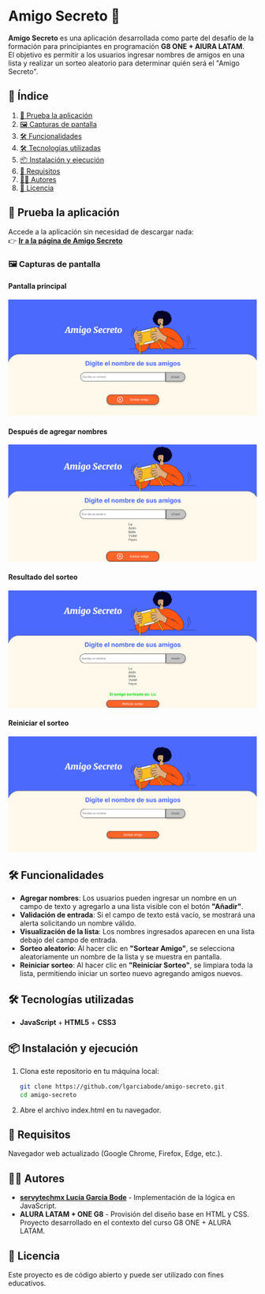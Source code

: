 # Amigo Secreto 🎁

**Amigo Secreto** es una aplicación desarrollada como parte del desafío de la formación para principiantes en programación **G8 ONE + AlURA LATAM**.  
El objetivo es permitir a los usuarios ingresar nombres de amigos en una lista y realizar un sorteo aleatorio para determinar quién será el "Amigo Secreto".


## 📌 Índice

1. [🚀 Prueba la aplicación](#-prueba-la-aplicación)  
2. [🖼 Capturas de pantalla](#-capturas-de-pantalla)  
3. [🛠️ Funcionalidades](#️-funcionalidades)  
4. [🛠️ Tecnologías utilizadas](#️-tecnologías-utilizadas)  
5. [📦 Instalación y ejecución](#-instalación-y-ejecución)  
6. [📌 Requisitos](#-requisitos)  
7. [👨‍💻 Autores](#-autores)  
8. [📄 Licencia](#-licencia)  


## 🚀 Prueba la aplicación

Accede a la aplicación sin necesidad de descargar nada:  
👉 **[Ir a la página de Amigo Secreto](https://lgarciabode.github.io/amigo-secreto/)**  


### 🖼 Capturas de pantalla

#### Pantalla principal  
![Interfaz inicial](assets/pantalla-inicial.png)  

#### Después de agregar nombres  
![Lista con nombres](assets/lista-nombres.png)  

#### Resultado del sorteo  
![Sorteo realizado](assets/sorteo-realizado.png)  

#### Reiniciar el sorteo
![Reiniciar sorteo](assets/icono-reiniciar.png)


## 🛠️ Funcionalidades

- **Agregar nombres**: Los usuarios pueden ingresar un nombre en un campo de texto y agregarlo a una lista visible con el botón **"Añadir"**.
- **Validación de entrada**: Si el campo de texto está vacío, se mostrará una alerta solicitando un nombre válido.
- **Visualización de la lista**: Los nombres ingresados aparecen en una lista debajo del campo de entrada.
- **Sorteo aleatorio**: Al hacer clic en **"Sortear Amigo"**, se selecciona aleatoriamente un nombre de la lista y se muestra en pantalla.
- **Reiniciar sorteo**: Al hacer clic en **"Reiniciar Sorteo"**, se limpiara toda la lista, permitiendo iniciar un sorteo nuevo agregando amigos nuevos.


## 🛠️ Tecnologías utilizadas

- **JavaScript** + **HTML5** + **CSS3**


## 📦 Instalación y ejecución

1. Clona este repositorio en tu máquina local:

   ```bash
   git clone https://github.com/lgarciabode/amigo-secreto.git
   cd amigo-secreto

2. Abre el archivo index.html en tu navegador.


## 📌 Requisitos
Navegador web actualizado (Google Chrome, Firefox, Edge, etc.).


## 👨‍💻 Autores
- **[servytechmx  Lucia Garcia Bode](https://github.com/lgarciabode)** - Implementación de la lógica en JavaScript.  
- **ALURA LATAM + ONE G8** - Provisión del diseño base en HTML y CSS.
Proyecto desarrollado en el contexto del curso G8 ONE + ALURA LATAM.


## 📄 Licencia
Este proyecto es de código abierto y puede ser utilizado con fines educativos.